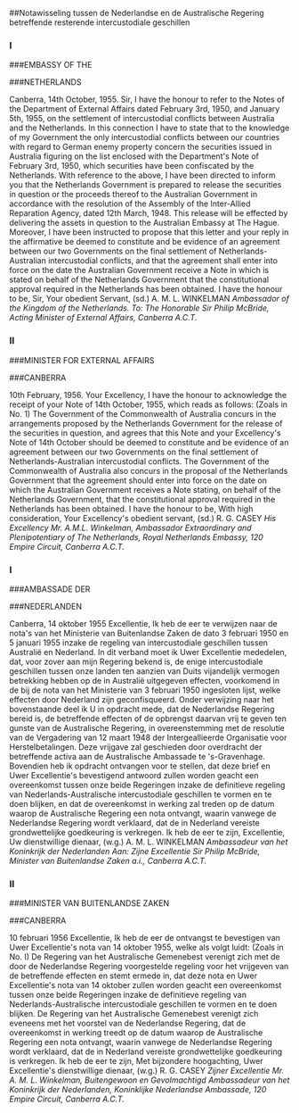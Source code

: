 <meta http-equiv='Content-Type' content='text/html; charset=utf-8' />

##Notawisseling tussen de Nederlandse en de Australische Regering betreffende resterende intercustodiale geschillen

### I  

###EMBASSY OF THE

###NETHERLANDS

Canberra, 14th October, 1955. Sir, I have the honour to refer to the Notes of the Department of External Affairs dated February 3rd, 1950, and January 5th, 1955, on the settlement of intercustodial conflicts between Australia and the Netherlands. In this connection I have to state that to the knowledge of my Government the only intercustodial conflicts between our countries with regard to German enemy property concern the securities issued in Australia figuring on the list enclosed with the Department's Note of February 3rd, 1950, which securities have been confiscated by the Netherlands. With reference to the above, I have been directed to inform you that the Netherlands Government is prepared to release the securities in question or the proceeds thereof to the Australian Government in accordance with the resolution of the Assembly of the Inter-Allied Reparation Agency, dated 12th March, 1948. This release will be effected by delivering the assets in question to the Australian Embassy at The Hague. Moreover, I have been instructed to propose that this letter and your reply in the affirmative be deemed to constitute and be evidence of an agreement between our two Governments on the final settlement of Netherlands-Australian intercustodial conflicts, and that the agreement shall enter into force on the date the Australian Government receive a Note in which is stated on behalf of the Netherlands Government that the constitutional approval required in the Netherlands has been obtained. I have the honour to be, Sir, Your obedient Servant, (sd.) A. M. L. WINKELMAN  *Ambassador of the Kingdom*   *of the Netherlands.*   *To:*   *The Honorable Sir Philip McBride,*   *Acting Minister of External Affairs,*   *Canberra A.C.T.*    

### II  

###MINISTER FOR EXTERNAL AFFAIRS

###CANBERRA

10th February, 1956. Your Excellency, I have the honour to acknowledge the receipt of your Note of 14th October, 1955, which reads as follows:  (Zoals in No. 1)  The Government of the Commonwealth of Australia concurs in the arrangements proposed by the Netherlands Government for the release of the securities in question, and agrees that this Note and your Excellency's Note of 14th October should be deemed to constitute and be evidence of an agreement between our two Governments on the final settlement of Netherlands-Australian intercustodial conflicts. The Government of the Commonwealth of Australia also concurs in the proposal of the Netherlands Government that the agreement should enter into force on the date on which the Australian Government receives a Note stating, on behalf of the Netherlands Government, that the constitutional approval required in the Netherlands has been obtained. I have the honour to be, With high consideration, Your Excellency's obedient servant, (sd.) R. G. CASEY  *His Excellency Mr. A.M.L. Winkelman,*   *Ambassador Extraordinary and*   *Plenipotentiary of The Netherlands,*   *Royal Netherlands Embassy,*   *120 Empire Circuit,*   *Canberra A.C.T.*    

### I  

###AMBASSADE DER

###NEDERLANDEN

Canberra, 14 oktober 1955 Excellentie, Ik heb de eer te verwijzen naar de nota's van het Ministerie van Buitenlandse Zaken de dato 3 februari 1950 en 5 januari 1955 inzake de regeling van intercustodiale geschillen tussen Australië en Nederland. In dit verband moet ik Uwer Excellentie mededelen, dat, voor zover aan mijn Regering bekend is, de enige intercustodiale geschillen tussen onze landen ten aanzien van Duits vijandelijk vermogen betrekking hebben op de in Australië uitgegeven effecten, voorkomend in de bij de nota van het Ministerie van 3 februari 1950 ingesloten lijst, welke effecten door Nederland zijn geconfisqueerd. Onder verwijzing naar het bovenstaande deel ik U in opdracht mede, dat de Nederlandse Regering bereid is, de betreffende effecten of de opbrengst daarvan vrij te geven ten gunste van de Australische Regering, in overeenstemming met de resolutie van de Vergadering van 12 maart 1948 der Intergeallieerde Organisatie voor Herstelbetalingen. Deze vrijgave zal geschieden door overdracht der betreffende activa aan de Australische Ambassade te 's-Gravenhage. Bovendien heb ik opdracht ontvangen voor te stellen, dat deze brief en Uwer Excellentie's bevestigend antwoord zullen worden geacht een overeenkomst tussen onze beide Regeringen inzake de definitieve regeling van Nederlands-Australische intercustodiale geschillen te vormen en te doen blijken, en dat de overeenkomst in werking zal treden op de datum waarop de Australische Regering een nota ontvangt, waarin vanwege de Nederlandse Regering wordt verklaard, dat de in Nederland vereiste grondwettelijke goedkeuring is verkregen. Ik heb de eer te zijn, Excellentie, Uw dienstwillige dienaar, (w.g.) A. M. L. WINKELMAN  *Ambassadeur van het Koninkrijk*   *der Nederlanden*   *Aan:*   *Zijne Excellentie Sir Philip McBride,*   *Minister van Buitenlandse Zaken a.i.,*   *Canberra A.C.T.*    

### II  

###MINISTER VAN BUITENLANDSE ZAKEN

###CANBERRA

10 februari 1956 Excellentie, Ik heb de eer de ontvangst te bevestigen van Uwer Excellentie's nota van 14 oktober 1955, welke als volgt luidt:  (Zoals in No. I)  De Regering van het Australische Gemenebest verenigt zich met de door de Nederlandse Regering voorgestelde regeling voor het vrijgeven van de betreffende effecten en stemt ermede in, dat deze nota en Uwer Excellentie's nota van 14 oktober zullen worden geacht een overeenkomst tussen onze beide Regeringen inzake de definitieve regeling van Nederlands-Australische intercustodiale geschillen te vormen en te doen blijken. De Regering van het Australische Gemenebest verenigt zich eveneens met het voorstel van de Nederlandse Regering, dat de overeenkomst in werking treedt op de datum waarop de Australische Regering een nota ontvangt, waarin vanwege de Nederlandse Regering wordt verklaard, dat de in Nederland vereiste grondwettelijke goedkeuring is verkregen. Ik heb de eer te zijn, Met bijzondere hoogachting, Uwer Excellentie's dienstwillige dienaar, (w.g.) R. G. CASEY  *Zijner Excellentie Mr. A. M. L. Winkelman,*   *Buitengewoon en Gevolmachtigd Ambassadeur*   *van het Koninkrijk der Nederlanden,*   *Koninklijke Nederlandse Ambassade,*   *120 Empire Circuit,*   *Canberra A.C.T.*    
